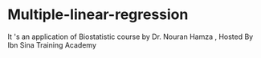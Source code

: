 # Multiple-linear-regression
It 's an application of Biostatistic course by Dr. Nouran Hamza , Hosted By Ibn Sina Training Academy
